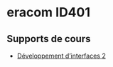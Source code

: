 # eracom ID401

## Supports de cours

- [Développement d’interfaces 2](https://id401.ch/cours-dev2-css/)

